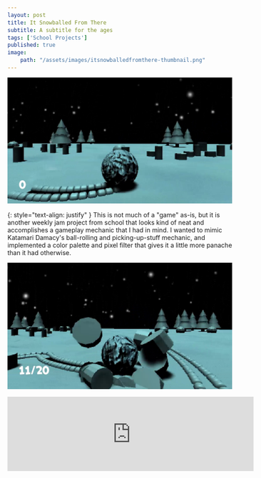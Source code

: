 ```yaml
---
layout: post
title: It Snowballed From There
subtitle: A subtitle for the ages
tags: ['School Projects']
published: true
image: 
    path: "/assets/images/itsnowballedfromthere-thumbnail.png"
---
```


![It Snowballed From There](assets/images/snow-1.png "It Snowballed From There")

{: style="text-align: justify" }
This is not much of a "game" as-is, but it is another weekly jam project from school that looks kind of neat and accomplishes a gameplay mechanic that I had in mind. I wanted to mimic Katamari Damacy's ball-rolling and picking-up-stuff mechanic, and implemented a color palette and pixel filter that gives it a little more panache than it had otherwise.

![It Snowballed From There](assets/images/snow-2.png "It Snowballed From There")

<center><iframe frameborder="0" src="https://itch.io/embed/3371634" width="552" height="167"><a href="https://kieronhiggs.itch.io/it-snowballed-from-there">It Snowballed From There by kieronhiggs</a></iframe></center>